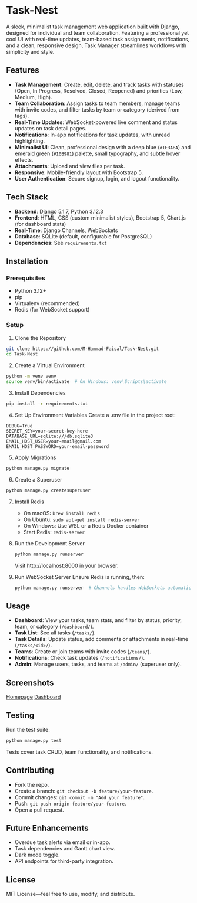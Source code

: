 # Task-Nest

A sleek, minimalist task management web application built with Django, designed for individual and team collaboration.
Featuring a professional yet cool UI with real-time updates, team-based task assignments, notifications, and a clean,
responsive design, Task Manager streamlines workflows with simplicity and style.

## Features

- __Task Management__: Create, edit, delete, and track tasks with statuses (Open, In Progress, Resolved, Closed,
  Reopened) and priorities (Low, Medium, High).
- __Team Collaboration__: Assign tasks to team members, manage teams with invite codes, and filter tasks by team or
  category (derived from tags).
- __Real-Time Updates__: WebSocket-powered live comment and status updates on task detail pages.
- __Notifications__: In-app notifications for task updates, with unread highlighting.
- __Minimalist UI__: Clean, professional design with a deep blue (`#1E3A8A`) and emerald green (`#10B981`) palette,
  small typography, and subtle hover effects.
- __Attachments__: Upload and view files per task.
- __Responsive__: Mobile-friendly layout with Bootstrap 5.
- __User Authentication__: Secure signup, login, and logout functionality.

## Tech Stack

- __Backend__: Django 5.1.7, Python 3.12.3
- __Frontend__: HTML, CSS (custom minimalist styles), Bootstrap 5, Chart.js (for dashboard stats)
- __Real-Time__: Django Channels, WebSockets
- __Database__: SQLite (default, configurable for PostgreSQL)
- __Dependencies__: See `requirements.txt`

## Installation

### Prerequisites

- Python 3.12+
- pip
- Virtualenv (recommended)
- Redis (for WebSocket support)

### Setup

1. Clone the Repository

  ```bash
  git clone https://github.com/M-Hammad-Faisal/Task-Nest.git
  cd Task-Nest
  ```

2. Create a Virtual Environment

  ```bash
  python -m venv venv
  source venv/bin/activate  # On Windows: venv\Scripts\activate
  ```

3. Install Dependencies

  ```bash
  pip install -r requirements.txt
  ```

4. Set Up Environment Variables Create a .env file in the project root:

  ```text
  DEBUG=True
  SECRET_KEY=your-secret-key-here
  DATABASE_URL=sqlite:///db.sqlite3
  EMAIL_HOST_USER=your-email@gmail.com
  EMAIL_HOST_PASSWORD=your-email-password
  ```

5. Apply Migrations

  ```bash
  python manage.py migrate
  ```

6. Create a Superuser

  ```bash
  python manage.py createsuperuser
  ```

7. Install Redis
    - On macOS: `brew install redis`
    - On Ubuntu: `sudo apt-get install redis-server`
    - On Windows: Use WSL or a Redis Docker container
    - Start Redis: `redis-server`

8. Run the Development Server

      ```bash
      python manage.py runserver 
      ```

   Visit http://localhost:8000 in your browser.

9. Run WebSocket Server Ensure Redis is running, then:
    ```bash
    python manage.py runserver  # Channels handles WebSockets automatically 
    ```

## Usage

- __Dashboard__: View your tasks, team stats, and filter by status, priority, team, or category (`/dashboard/`).
- __Task List__: See all tasks (`/tasks/`).
- __Task Details__: Update status, add comments or attachments in real-time (`/tasks/<id>/`).
- __Teams__: Create or join teams with invite codes (`/teams/`).
- __Notifications__: Check task updates (`/notifications/`).
- __Admin__: Manage users, tasks, and teams at `/admin/` (superuser only).

## Screenshots

[Homepage](./static/Homepage.png)
[Dashboard](./static/dashboard.png)

## Testing

Run the test suite:

```bash
python manage.py test
```

Tests cover task CRUD, team functionality, and notifications.

## Contributing

- Fork the repo.
- Create a branch: `git checkout -b feature/your-feature`.
- Commit changes: `git commit -m "Add your feature"`.
- Push: `git push origin feature/your-feature`.
- Open a pull request.

## Future Enhancements

- Overdue task alerts via email or in-app.
- Task dependencies and Gantt chart view.
- Dark mode toggle.
- API endpoints for third-party integration.

## License

MIT License—feel free to use, modify, and distribute.
